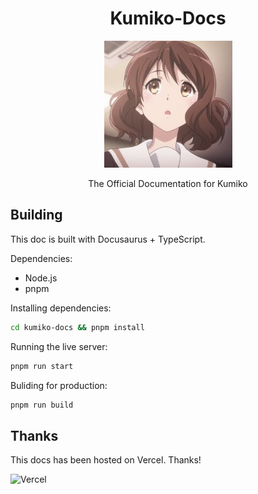 <div align=center>

# Kumiko-Docs

![Kumiko](./assets/kumiko-resized.jpg)

The Official Documentation for Kumiko

<div align=left>

## Building

This doc is built with Docusaurus + TypeScript. 

Dependencies: 

- Node.js
- pnpm

Installing dependencies: 

```sh
cd kumiko-docs && pnpm install
```

Running the live server:

```sh
pnpm run start
```

Buliding for production:

```sh
pnpm run build
```

## Thanks

This docs has been hosted on Vercel. Thanks!

![Vercel](https://www.datocms-assets.com/31049/1618983297-powered-by-vercel.svg)